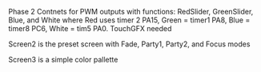Phase 2 Contnets for PWM outputs with functions: RedSlider, GreenSlider, Blue, and White where Red uses timer 2 PA15, Green = timer1 PA8, Blue = timer8 PC6, White = tim5 PA0. TouchGFX needed


Screen2 is the preset screen with Fade, Party1, Party2, and Focus modes

Screen3 is a simple color pallette
